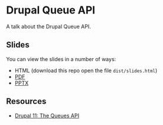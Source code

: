 # Drupal Queue API
A talk about the Drupal Queue API.

## Slides

You can view the slides in a number of ways:

- HTML (download this repo open the file `dist/slides.html`)
- [PDF](https://github.com/hashbangcode/drupal-queue-api-talk/blob/main/dist/slides.pdf)
- [PPTX](https://github.com/hashbangcode/drupal-queue-api-talk/blob/main/dist/slides.pptx)

## Resources

- [Drupal 11: The Queues API ](https://www.hashbangcode.com/article/drupal-11-queues-api)
